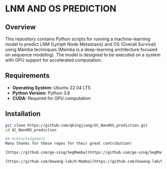 # LNM AND OS PREDICTION


## Overview
This repository contains Python scripts for running a machine-learning model to predict LNM (Lymph Node Metastasis) and OS (Overall Survival) using Mamba techniques (Mamba is a deep-learning architecture focused on sequence modeling). The model is designed to be executed on a system with GPU support for accelerated computation.

## Requirements
- **Operating System:** Ubuntu 22.04 LTS
- **Python Version:** Python 3.8
- **CUDA:** Required for GPU computation

## Installation

   ```bash
   git clone https://github.com/qbingjiang/GC_NandOS_prediction.git
   cd GC_NandOS_prediction

## Acknowledgement
Many thanks for these repos for their great contribution!

[https://github.com/ge-xing/SegMamba](https://github.com/ge-xing/SegMamba)

[https://github.com/bowang-lab/U-Mamba](https://github.com/bowang-lab/U-Mamba)

